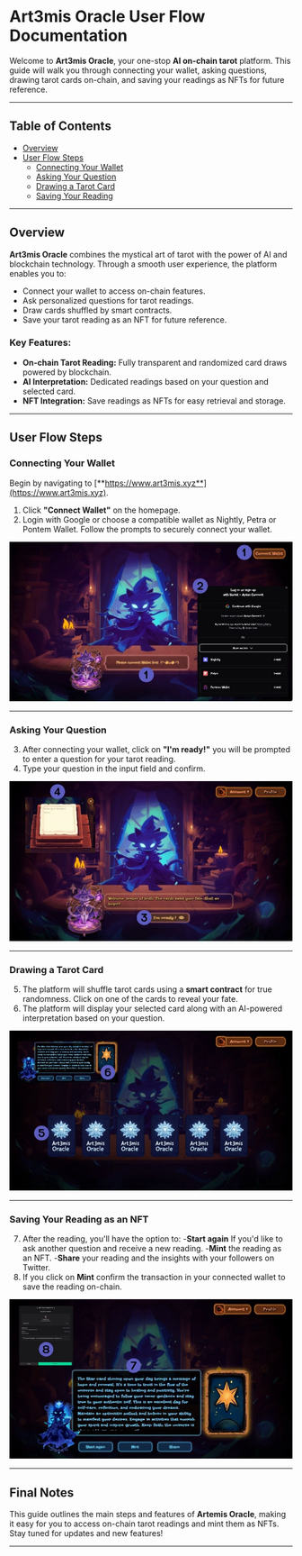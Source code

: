 # **Art3mis Oracle User Flow Documentation**  

Welcome to **Art3mis Oracle**, your one-stop **AI on-chain tarot** platform. This guide will walk you through connecting your wallet, asking questions, drawing tarot cards on-chain, and saving your readings as NFTs for future reference.  

---

## **Table of Contents**  
- [Overview](#overview)  
- [User Flow Steps](#user-flow-steps)  
  - [Connecting Your Wallet](#connecting-your-wallet)  
  - [Asking Your Question](#asking-your-question)  
  - [Drawing a Tarot Card](#drawing-a-tarot-card)  
  - [Saving Your Reading](#saving-your-reading)  

---

## **Overview**  
**Art3mis Oracle** combines the mystical art of tarot with the power of AI and blockchain technology. Through a smooth user experience, the platform enables you to:  

- Connect your wallet to access on-chain features.  
- Ask personalized questions for tarot readings.  
- Draw cards shuffled by smart contracts.  
- Save your tarot reading as an NFT for future reference.  

### **Key Features**:  
- **On-chain Tarot Reading:** Fully transparent and randomized card draws powered by blockchain.  
- **AI Interpretation:** Dedicated readings based on your question and selected card.  
- **NFT Integration:** Save readings as NFTs for easy retrieval and storage.  

---

## **User Flow Steps**  

### **Connecting Your Wallet**  
Begin by navigating to [**https://www.art3mis.xyz**](https://www.art3mis.xyz).  

1. Click **"Connect Wallet"** on the homepage. 
2. Login with Google or choose a compatible wallet as Nightly, Petra or Pontem Wallet.
   Follow the prompts to securely connect your wallet.

![Connecting Your Wallet](Art3MisOracle/1.jpg)

---

### **Asking Your Question**  
3. After connecting your wallet, click on **"I'm ready!"** you will be prompted to enter a question for your tarot reading.  
4. Type your question in the input field and confirm.
   
![Asking Your Question](Art3MisOracle/2.jpg)

---

### **Drawing a Tarot Card**  
5. The platform will shuffle tarot cards using a **smart contract** for true randomness. Click on one of the cards to reveal your fate.  
6. The platform will display your selected card along with an AI-powered interpretation based on your question.  

![Drawing a Tarot Card](Art3MisOracle/3.jpg)

---

### **Saving Your Reading as an NFT**  
7. After the reading, you'll have the option to:
  -**Start again** If you'd like to ask another question and receive a new reading.
  -**Mint** the reading as an NFT.
  -**Share** your reading and the insights with your followers on Twitter.
8. If you click on **Mint** confirm the transaction in your connected wallet to save the reading on-chain.  

![Saving Your Reading](Art3MisOracle/4.jpg)

---

## **Final Notes**  
This guide outlines the main steps and features of **Artemis Oracle**, making it easy for you to access on-chain tarot readings and mint them as NFTs. Stay tuned for updates and new features!  

---
